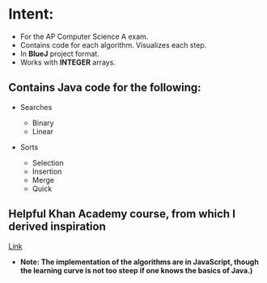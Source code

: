 
# Intent: 
* For the AP Computer Science A exam.
* Contains code for each algorithm. Visualizes each step. 
* In **BlueJ** project format. 
* Works with **INTEGER** arrays.

## Contains Java code for the following: 

* Searches
  * Binary
  * Linear

* Sorts
  * Selection
  * Insertion
  * Merge
  * Quick
  
## Helpful Khan Academy course, from which I derived inspiration
[Link](https://www.khanacademy.org/computing/computer-science/algorithms)
* **Note: The implementation of the algorithms are in JavaScript, though the learning curve is not too steep if one knows the basics of Java.)**
